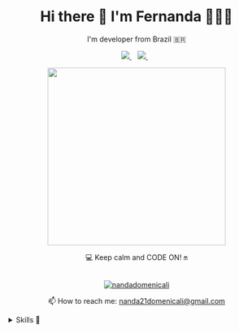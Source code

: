  
<h1 align='center'>
  Hi there 👋 I'm Fernanda 👩🏻‍💻
</h1>

<p align='center'>
  I'm developer from Brazil 🇧🇷 
</p>

<p align='center'>  
  
  <a href="https://www.linkedin.com/in/fernanda-cardoso-domenicali-83a225158/">
    <img src="https://img.shields.io/badge/linkedin-%230077B5.svg?&style=for-the-badge&logo=linkedin&logoColor=white" />
  </a>&nbsp;&nbsp; 
  <a href="https://www.instagram.com/domecoder/">
    <img src="https://img.shields.io/badge/instagram-%23E4405F.svg?&style=for-the-badge&logo=instagram&logoColor=white" />        
  </a>&nbsp;&nbsp;
  
</p>

<p align='center'>
  <a href="#"><img src="https://github-readme-stats.vercel.app/api?username=nandadomenicali&show_icons=true&count_private=true&theme=dark" width="350"></a>
</p>

<p align='center'>
  💻 Keep calm and CODE ON! 🔛 <br/><br/>
  
</p>  

<p align="center">
  <a href="https://github.com/nandadomenicali">
    <img src="https://github-readme-streak-stats.herokuapp.com/?user=nandadomenicali&theme=tokyonight&hide_border=true" alt="nandadomenicali" />
  </a>
</p>

<p align='center'>
  📫 How to reach me: <a href='mailto:nanda21domenicali@gmail.com'>nanda21domenicali@gmail.com</a>
</p>

<details>
  <summary>Skills 🚀</summary>

<img align="light" src="https://img.shields.io/badge/Java-ED8B00?style=for-the-badge&logo=java&logoColor=white" />
<img align="light" src="https://img.shields.io/badge/JavaScript-F7DF1E?style=for-the-badge&logo=javascript&logoColor=black" />
<img align="light" src="https://img.shields.io/badge/TypeScript-007ACC?style=for-the-badge&logo=typescript&logoColor=white" />
<img align="light" src="https://img.shields.io/badge/CSS3-1572B6?style=for-the-badge&logo=css3&logoColor=white" />
<img align="light" src="https://img.shields.io/badge/HTML5-E34F26?style=for-the-badge&logo=html5&logoColor=white" />
<img align="light" src="https://img.shields.io/badge/Node.js-339933?style=for-the-badge&logo=nodedotjs&logoColor=white" />
<img align="light" src="https://img.shields.io/badge/npm-CB3837?style=for-the-badge&logo=npm&logoColor=white" />
<img align="light" src="https://img.shields.io/badge/jQuery-0769AD?style=for-the-badge&logo=jquery&logoColor=white" /> 

<img align="light" src="https://img.shields.io/badge/Express.js-000000?style=for-the-badge&logo=express&logoColor=white" />
<img align="light" src="https://img.shields.io/badge/Angular-DD0031?style=for-the-badge&logo=angular&logoColor=white" />
<img align="light" src="https://img.shields.io/badge/Bootstrap-563D7C?style=for-the-badge&logo=bootstrap&logoColor=white" />
<img align="light" src="https://img.shields.io/badge/Unity-100000?style=for-the-badge&logo=unity&logoColor=white" />
<img align="light" src="https://img.shields.io/badge/Amazon_AWS-232F3E?style=for-the-badge&logo=amazon-aws&logoColor=white" />

<img align="light" src="https://img.shields.io/badge/Azure_DevOps-0078D7?style=for-the-badge&logo=azure-devops&logoColor=white" />
<img align="light" src="https://img.shields.io/badge/Jenkins-D24939?style=for-the-badge&logo=Jenkins&logoColor=white" />
<img align="light" src="https://img.shields.io/badge/Docker-2CA5E0?style=for-the-badge&logo=docker&logoColor=white" />
<img align="light" src="https://img.shields.io/badge/Spring-6DB33F?style=for-the-badge&logo=spring&logoColor=white" />
<img align="light" src="https://img.shields.io/badge/Amazon%20DynamoDB-4053D6?style=for-the-badge&logo=Amazon%20DynamoDB&logoColor=white" />
<img align="light" src="https://img.shields.io/badge/MySQL-00000F?style=for-the-badge&logo=mysql&logoColor=white"/>

</details>
 
